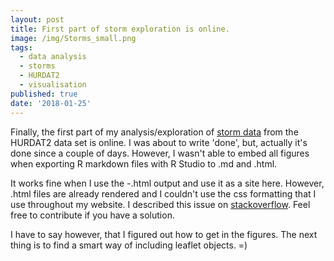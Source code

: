 ```yaml
---
layout: post
title: First part of storm exploration is online.
image: /img/Storms_small.png
tags:
  - data analysis
  - storms
  - HURDAT2
  - visualisation
published: true
date: '2018-01-25'
---
```

Finally, the first part of my analysis/exploration of [storm data](http://thomassie.de/Storms) from the HURDAT2 data set is online. I was about to write 'done', but, actually it's done since a couple of days. However, I wasn't able to embed all figures when exporting R markdown files with R Studio to .md and .html.

It works fine when I use the -.html output and use it as a site here. However, .html files are already rendered and I couldn't use the css formatting that I use throughout my website. I described this issue on [stackoverflow](https://stackoverflow.com/questions/48379530/no-figures-when-md-file-is-used-as-page-with-github-pages). Feel free to contribute if you have a solution.

I have to say however, that I figured out how to get in the figures. The next thing is to find a smart way of including leaflet objects. =)
